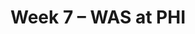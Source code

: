 ---
layout: game
title: Week 7 – WAS at PHI
season: 2017
game_id: 2017_07_WAS_PHI
away_team: WAS
home_team: PHI
---